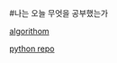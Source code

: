 #나는 오늘 무엇을 공부했는가 


[algorithom](https://github.com/ef4555/TIL/tree/master/algorithm)


[python repo](https://github.com/ef4555/TIL/tree/master/python)
